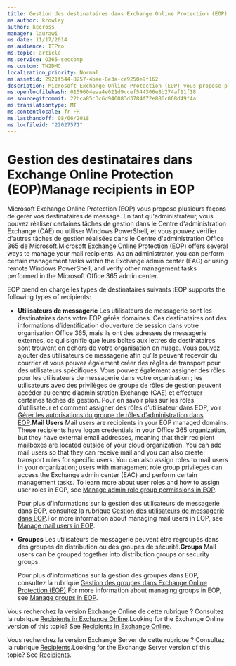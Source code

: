 ```yaml
---
title: Gestion des destinataires dans Exchange Online Protection (EOP)
ms.author: krowley
author: kccross
manager: laurawi
ms.date: 11/17/2014
ms.audience: ITPro
ms.topic: article
ms.service: O365-seccomp
ms.custom: TN2DMC
localization_priority: Normal
ms.assetid: 2921f544-8257-4bae-8e3a-ce9250e9f162
description: Microsoft Exchange Online Protection (EOP) vous propose plusieurs façons de gérer vos destinataires de message. En tant qu'administrateur, vous pouvez réaliser certaines tâches de gestion dans le Centre d'administration Exchange (CAE) ou utiliser Windows PowerShell, et vous pouvez vérifier d'autres tâches de gestion réalisées dans le Centre d'administration Office 365 de Microsoft.
ms.openlocfilehash: 0159604eaa4e021d9ccef544306e8b274af11f18
ms.sourcegitcommit: 22bca85c3c6d946083d3784f72e886c068d49f4a
ms.translationtype: MT
ms.contentlocale: fr-FR
ms.lasthandoff: 08/06/2018
ms.locfileid: "22027571"
---
```

# <a name="manage-recipients-in-eop"></a><span data-ttu-id="468e9-104">Gestion des destinataires dans Exchange Online Protection (EOP)</span><span class="sxs-lookup"><span data-stu-id="468e9-104">Manage recipients in EOP</span></span>

<span data-ttu-id="468e9-p102">Microsoft Exchange Online Protection (EOP) vous propose plusieurs façons de gérer vos destinataires de message. En tant qu'administrateur, vous pouvez réaliser certaines tâches de gestion dans le Centre d'administration Exchange (CAE) ou utiliser Windows PowerShell, et vous pouvez vérifier d'autres tâches de gestion réalisées dans le Centre d'administration Office 365 de Microsoft.</span><span class="sxs-lookup"><span data-stu-id="468e9-p102">Microsoft Exchange Online Protection (EOP) offers several ways to manage your mail recipients. As an administrator, you can perform certain management tasks within the Exchange admin center (EAC) or using remote Windows PowerShell, and verify other management tasks performed in the Microsoft Office 365 admin center.</span></span>
  
<span data-ttu-id="468e9-107">EOP prend en charge les types de destinataires suivants :</span><span class="sxs-lookup"><span data-stu-id="468e9-107">EOP supports the following types of recipients:</span></span>
  
- <span data-ttu-id="468e9-p103">**Utilisateurs de messagerie** Les utilisateurs de messagerie sont les destinataires dans votre EOP gérés domaines. Ces destinataires ont des informations d’identification d’ouverture de session dans votre organisation Office 365, mais ils ont des adresses de messagerie externes, ce qui signifie que leurs boîtes aux lettres de destinataires sont trouvent en dehors de votre organisation en nuage. Vous pouvez ajouter des utilisateurs de messagerie afin qu’ils peuvent recevoir du courrier et vous pouvez également créer des règles de transport pour des utilisateurs spécifiques. Vous pouvez également assigner des rôles pour les utilisateurs de messagerie dans votre organisation ; les utilisateurs avec des privilèges de groupe de rôles de gestion peuvent accéder au centre d’administration Exchange (CAE) et effectuer certaines tâches de gestion. Pour en savoir plus sur les rôles d’utilisateur et comment assigner des rôles d’utilisateur dans EOP, voir [Gérer les autorisations du groupe de rôles d’administration dans EOP](manage-admin-role-group-permissions-in-eop.md).</span><span class="sxs-lookup"><span data-stu-id="468e9-p103">**Mail Users** Mail users are recipients in your EOP managed domains. These recipients have logon credentials in your Office 365 organization, but they have external email addresses, meaning that their recipient mailboxes are located outside of your cloud organization. You can add mail users so that they can receive mail and you can also create transport rules for specific users. You can also assign roles to mail users in your organization; users with management role group privileges can access the Exchange admin center (EAC) and perform certain management tasks. To learn more about user roles and how to assign user roles in EOP, see [Manage admin role group permissions in EOP](manage-admin-role-group-permissions-in-eop.md).</span></span>
    
    <span data-ttu-id="468e9-113">Pour plus d'informations sur la gestion des utilisateurs de messagerie dans EOP, consultez la rubrique [Gestion des utilisateurs de messagerie dans EOP](manage-mail-users-in-eop.md).</span><span class="sxs-lookup"><span data-stu-id="468e9-113">For more information about managing mail users in EOP, see [Manage mail users in EOP](manage-mail-users-in-eop.md).</span></span>
    
- <span data-ttu-id="468e9-114">**Groupes** Les utilisateurs de messagerie peuvent être regroupés dans des groupes de distribution ou des groupes de sécurité.</span><span class="sxs-lookup"><span data-stu-id="468e9-114">**Groups** Mail users can be grouped together into distribution groups or security groups.</span></span> 
    
    <span data-ttu-id="468e9-115">Pour plus d'informations sur la gestion des groupes dans EOP, consultez la rubrique [Gestion des groupes dans Exchange Online Protection (EOP)](manage-groups-in-eop.md).</span><span class="sxs-lookup"><span data-stu-id="468e9-115">For more information about managing groups in EOP, see [Manage groups in EOP](manage-groups-in-eop.md).</span></span>
    
<span data-ttu-id="468e9-p104">Vous recherchez la version Exchange Online de cette rubrique ? Consultez la rubrique [Recipients in Exchange Online](http://technet.microsoft.com/library/50d16941-5cd7-435d-8715-e2b69f8410ab.aspx).</span><span class="sxs-lookup"><span data-stu-id="468e9-p104">Looking for the Exchange Online version of this topic? See [Recipients in Exchange Online](http://technet.microsoft.com/library/50d16941-5cd7-435d-8715-e2b69f8410ab.aspx).</span></span>
  
<span data-ttu-id="468e9-p105">Vous recherchez la version Exchange Server de cette rubrique ? Consultez la rubrique [Recipients](http://technet.microsoft.com/library/40300ed4-85a5-463d-bb3a-cf787bd44e9d.aspx).</span><span class="sxs-lookup"><span data-stu-id="468e9-p105">Looking for the Exchange Server version of this topic? See [Recipients](http://technet.microsoft.com/library/40300ed4-85a5-463d-bb3a-cf787bd44e9d.aspx).</span></span>
  

